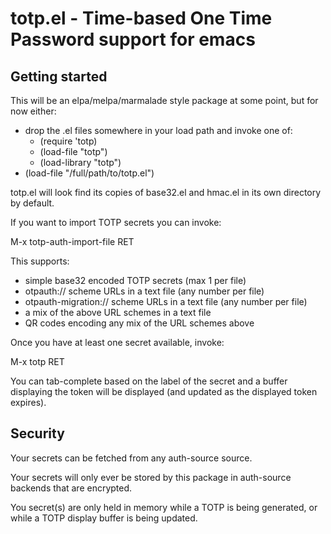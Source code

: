# totp.el - Time-based One Time Password support for emacs

## Getting started

This will be an elpa/melpa/marmalade style package at some point,
but for now either:

 - drop the .el files somewhere in your load path and invoke one of:
   - (require 'totp)
   - (load-file "totp")
   - (load-library "totp")
 - (load-file "/full/path/to/totp.el")

totp.el will look find its copies of base32.el and hmac.el in
its own directory by default.

If you want to import TOTP secrets you can invoke:

  M-x totp-auth-import-file RET

This supports:

  - simple base32 encoded TOTP secrets (max 1 per file)
  - otpauth:// scheme URLs in a text file (any number per file)
  - otpauth-migration:// scheme URLs in a text file (any number per file)
  - a mix of the above URL schemes in a text file
  - QR codes encoding any mix of the URL schemes above

Once you have at least one secret available, invoke:

  M-x totp RET

You can tab-complete based on the label of the secret and a
buffer displaying the token will be displayed (and updated as
the displayed token expires).

## Security

Your secrets can be fetched from any auth-source source.

Your secrets will only ever be stored by this package in
auth-source backends that are encrypted.

You secret(s) are only held in memory while a TOTP is being
generated, or while a TOTP display buffer is being updated.
